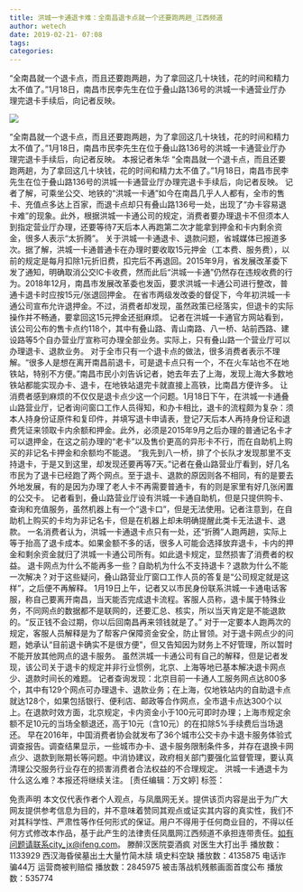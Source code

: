 ```yaml
---
title: 洪城一卡通退卡难：全南昌退卡点就一个还要跑两趟_江西频道
author: wetech
date: 2019-02-21- 07:08
tags: 
categories: 
---
```

“全南昌就一个退卡点，而且还要跑两趟，为了拿回这几十块钱，花的时间和精力太不值了。”1月18日，南昌市民李先生在位于叠山路136号的洪城一卡通营业厅办理完退卡手续后，向记者反映。
<!-- more -->
                
<img align="center" border="0" src="http://p2.ifengimg.com/a/2016/0810/204c433878d5cf9size1_w16_h16.png" />
                
                
            
“全南昌就一个退卡点，而且还要跑两趟，为了拿回这几十块钱，花的时间和精力太不值了。”1月18日，南昌市民李先生在位于叠山路136号的洪城一卡通营业厅办理完退卡手续后，向记者反映。
本报记者朱华
“全南昌就一个退卡点，而且还要跑两趟，为了拿回这几十块钱，花的时间和精力太不值了。”1月18日，南昌市民李先生在位于叠山路136号的洪城一卡通营业厅办理完退卡手续后，向记者反映。
记者了解，可乘坐公交、地铁的“洪城一卡通”如今在南昌几乎人人都有，全市的售卡、充值点多达上百家，而退卡点却只有叠山路136号一处，出现了“办卡容易退卡难”的现象。此外，根据洪城一卡通公司的规定，消费者要办理退卡不但须本人到指定营业厅办理，还要等待7天后本人再跑第二次才能拿到押金和卡内剩余资金，很多人表示“太折腾”。
关于洪城一卡通退卡、退款问题，省城媒体已报道多次。据了解，洪城一卡通普通卡在办理时要收取15元押金（工本费、服务费），以前的规定是每月扣除1元折旧费，扣完后不再退回。2015年9月，省发展改革委下发了通知，明确取消公交IC卡收费，然而此后“洪城一卡通”仍然存在违规收费的行为。2018年12月，南昌市发展改革委也发函，要求洪城一卡通公司进行整改，普通卡退卡时应按15元/张退回押金。
在省市两级发改委的督促下，今年初洪城一卡通公司宣布允许退押金。不过，消费者却发现，虽然政策已经落实，但退卡的实际操作并不畅通，要拿回这15元押金还挺麻烦。
记者在洪城一卡通官方网站看到，该公司公布的售卡点约118个，其中有叠山路、青山南路、八一桥、站前西路、建设路等5个自办营业厅宣称可办理全部业务。实际上，只有叠山路一个营业厅可以办理退卡、退款业务。
对于全市只有一个退卡点的做法，很多消费者表示不理解。“很多人是想在离开南昌前退卡，可是退卡点只有一个，不在火车站也不在地铁站，特别不方便。”南昌市民小刘告诉记者，她去年去了上海，发现上海大多数地铁站都能实现办卡、退卡，在地铁站退完卡就直接上高铁，比南昌方便许多。
让消费者感到麻烦的不仅仅是退卡点少这一个问题。1月18日下午，在洪城一卡通叠山路营业厅，记者询问窗口工作人员得知，和办卡相比，退卡的流程颇为复杂：须本人持身份证原件和复印件，并填写退卡申请表，登记7天后本人再持身份证和退费凭证来领取卡内余额和押金。此外，必须是2015年9月之后办理的普通记名卡才可以退押金，在这之前办理的“老卡”以及售价更高的异形卡不行，而在自助机上购买的非记名卡押金和余额均不能退。
“我先到八一桥，排了个长队才发现那里不支持退卡，于是又到这里，却发现还要再等7天。”记者在叠山路营业厅看到，好几名市民为了退卡已经跑了两个网点。至于退卡、退款的原因则各不相同，有的是要去外地发展，有的是因为办理了老人卡不再需要普通卡，有的则是家里有好几张闲置的公交卡。
记者看到，叠山路营业厅设有洪城一卡通自助机，但是只提供购卡、查询和充值服务，虽然机器上有一个“退卡口”，但是无法使用。记者注意到，在自助机上购买的卡均为非记名卡，但是在机器上却未明确提醒此类卡无法退卡、退款。
一名消费者认为，洪城一卡通退卡点只有一处，还“折腾”人跑两趟，实际上等于抬高了退卡成本。如果金额不多的话，很多人可能会选择放弃退卡，卡内的押金和剩余资金就归了洪城一卡通公司所有。如此退卡规定，显然损害了消费者的权益。
退卡网点为什么不能再多一些？自助机为什么不支持退卡？退款为什么不能一次解决？对于这些疑问，叠山路营业厅窗口工作人员的答复是“公司规定就是这样”，之后便不再解释。
1月19日上午，记者又以市民身份联系洪城一卡通电话客服，称自己要离开南昌，当天能否完成退卡流程。客服人员称，退卡属于特殊业务，不同网点的数据都不是联网的，还要汇总、核实，所以当天肯定是不能退款的。“反正钱不会过期，你以后回南昌再来领钱就是了。”
对于一定要本人跑两次的规定，客服人员解释是为了帮客户保障资金安全，防止冒领。对于退卡网点少的问题，她承认“目前退卡确实不是很方便”，但又告知因为财务上不好管理，所以暂时不能开放其他网点的退卡服务。
虽然洪城一卡通公司有自己的解释，但是记者发现，该公司关于退卡的规定并非行业惯例，北京、上海等地已基本解决退卡网点少、退款时间长的难题。
记者查询发现：北京目前一卡通人工服务网点达800多个，其中有129个网点可办理退卡、退款业务；在上海，仅地铁站内的自助退卡点就达128个，如果包括银行、便利店、邮政等合作网点，全市退卡点达300个以上。在退款时效方面，北京规定，卡内资金小于100元可即时办理；上海市规定余额不足10元的当场全额退还，高于10元（含10元）的在扣除5%手续费后当场退还。
早在2016年，中国消费者协会就发布了36个城市公交卡办卡退卡服务体验式调查报告。调查结果显示，一些城市办卡、退卡服务限制条件多，并存在退换卡网点少、退款到账期长等问题。中消协建议，政府相关部门要强化监督管理，要认真清理公交服务行业存在的损害消费者合法权益的不合理规定。
洪城一卡通退卡为什么这么难？本报还将继续关注。
[责任编辑：万文婷]
标签：
             
免责声明
本文仅代表作者个人观点，与凤凰网无关。提供该页内容是出于为广大网友提供参考信息为目的，并不意味着赞同其观点或证实其内容的真实性，我们不对其科学性、严肃性等作任何形式的保证。用户不得用于任何商业目的，不得以任何方式修改本作品，基于此产生的法律责任凤凰网江西频道不承担连带责任。如有问题请联系city_jx@ifeng.com。
滕醉汉医院耍酒疯 对医生大打出手
播放数：1133929
西汉海昏侯墓出土大量竹简木牍 填史料空缺
播放数：4135875
电话诈骗44万 运营商被判赔偿
播放数：2845975
被击落战机残骸画面首度公布
播放数：535774
